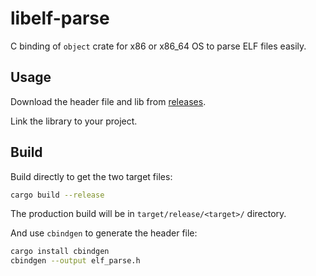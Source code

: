 # libelf-parse

C binding of `object` crate for x86 or x86_64 OS to parse ELF files easily.

## Usage

Download the header file and lib from [releases](https://github.com/plos-clan/libelf-parse/releases/tag/release).

Link the library to your project.

## Build

Build directly to get the two target files:

```bash
cargo build --release
```

The production build will be in `target/release/<target>/` directory.

And use `cbindgen` to generate the header file:

```bash
cargo install cbindgen
cbindgen --output elf_parse.h
```
